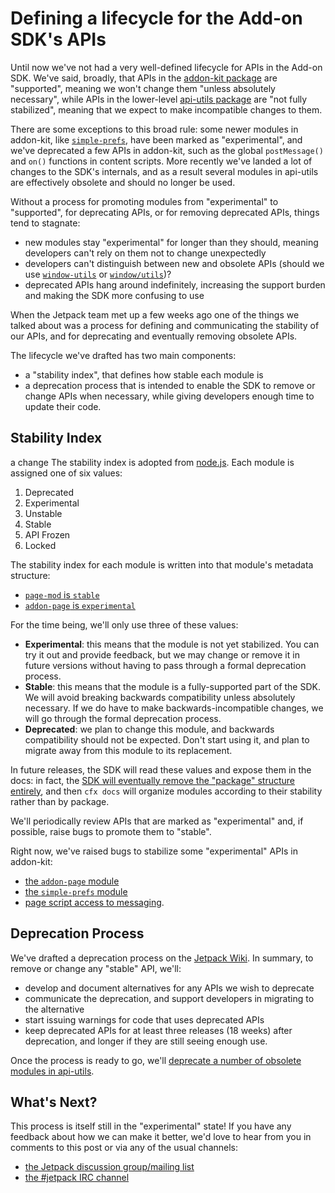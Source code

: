 # Defining a lifecycle for the Add-on SDK's APIs #

Until now we've not had a very well-defined lifecycle for APIs in the Add-on SDK. We've said, broadly, that APIs in the [addon-kit package](https://addons.mozilla.org/en-US/developers/docs/sdk/latest/packages/addon-kit/index.html) are "supported", meaning we won't change them "unless absolutely necessary", while APIs in the lower-level [api-utils package](https://addons.mozilla.org/en-US/developers/docs/sdk/latest/packages/api-utils/index.html) are "not fully stabilized", meaning that we expect to make incompatible changes to them.

There are some exceptions to this broad rule: some newer modules in addon-kit, like [`simple-prefs`](https://addons.mozilla.org/en-US/developers/docs/sdk/latest/packages/addon-kit/simple-prefs.html), have been marked as "experimental", and we've deprecated a few APIs in addon-kit, such as the global `postMessage()` and `on()` functions in content scripts. More recently we've landed a lot of changes to the SDK's internals, and as a result several modules in api-utils are effectively obsolete and should no longer be used.

Without a process for promoting modules from "experimental" to "supported", for deprecating APIs, or for removing deprecated APIs, things tend to stagnate:

* new modules stay "experimental" for longer than they should, meaning developers can't rely on them not to change unexpectedly
* developers can't distinguish between new and obsolete APIs (should we use [`window-utils`](https://addons.mozilla.org/en-US/developers/docs/sdk/latest/packages/api-utils/window-utils.html) or [`window/utils`](https://addons.mozilla.org/en-US/developers/docs/sdk/latest/packages/api-utils/window/utils.html))?
* deprecated APIs hang around indefinitely, increasing the support burden and making the SDK more confusing to use

When the Jetpack team met up a few weeks ago one of the things we talked about was a process for defining and communicating the stability of our APIs, and for deprecating and eventually removing obsolete APIs.

The lifecycle we've drafted has two main components:

* a "stability index", that defines how stable each module is
* a deprecation process that is intended to enable the SDK to remove or change APIs when necessary, while giving developers enough time to update their code.

## Stability Index ##
a change
The stability index is adopted from [node.js](http://nodejs.org/api/documentation.html). Each module is assigned one of six values:

1. Deprecated
2. Experimental
3. Unstable
4. Stable
5. API Frozen
6. Locked

The stability index for each module is written into that module's metadata structure:
* [`page-mod` is `stable`](https://github.com/mozilla/addon-sdk/blob/master/packages/addon-kit/lib/page-mod.js#L9)
* [`addon-page` is `experimental`](https://github.com/mozilla/addon-sdk/blob/master/packages/addon-kit/lib/simple-prefs.js#L7)

For the time being, we'll only use three of these values:

* **Experimental**: this means that the module is not yet stabilized. You can try it out and provide feedback, but we may change or remove it in future versions without having to pass through a formal deprecation process.
* **Stable**: this means that the module is a fully-supported part of the SDK. We will avoid breaking backwards compatibility unless absolutely necessary. If we do have to make backwards-incompatible changes, we will go through the formal deprecation process.
* **Deprecated**: we plan to change this module, and backwards compatibility should not be expected. Don't start using it, and plan to migrate away from this module to its replacement.

In future releases, the SDK will read these values and expose them in the docs: in fact, the [SDK will eventually remove the "package" structure entirely](https://github.com/mozilla/addon-sdk/wiki/JEP-packageless), and then `cfx docs` will organize modules according to their stability rather than by package.

We'll periodically review APIs that are marked as "experimental" and, if possible, raise bugs to promote them to "stable".

Right now, we've raised bugs to stabilize some "experimental" APIs in addon-kit:
* [the `addon-page` module](https://bugzilla.mozilla.org/show_bug.cgi?id=790320)
* [the `simple-prefs` module](https://bugzilla.mozilla.org/show_bug.cgi?id=790323)
* [page script access to messaging](https://bugzilla.mozilla.org/show_bug.cgi?id=790328).

## Deprecation Process ##

We've drafted a deprecation process on the [Jetpack Wiki](https://wiki.mozilla.org/Jetpack/Module_Deprecation_Process). In summary, to remove or change any "stable" API, we'll:

* develop and document alternatives for any APIs we wish to deprecate
* communicate the deprecation, and support developers in migrating
to the alternative
* start issuing warnings for code that uses deprecated APIs
* keep deprecated APIs for at least three releases (18 weeks)
after deprecation, and longer if they are still seeing enough use.

Once the process is ready to go, we'll [deprecate a number of obsolete modules in api-utils](https://bugzilla.mozilla.org/show_bug.cgi?id=787075).

## What's Next? ##

This process is itself still in the "experimental" state! If you have any feedback about how we can make it better, we'd love to hear from you in comments to this post or via any of the usual channels:

* [the Jetpack discussion group/mailing list](http://groups.google.com/group/mozilla-labs-jetpack)
* [the #jetpack IRC channel](http://mibbit.com/?channel=%23jetpack&server=irc.mozilla.org)
